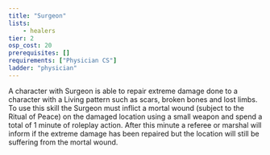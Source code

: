 ```yaml
---
title: "Surgeon"
lists:
    - healers
tier: 2
osp_cost: 20
prerequisites: []
requirements: ["Physician CS"]
ladder: "physician"
---
```

A character with Surgeon is able to repair extreme damage done to a character with a Living pattern such as scars, broken bones and lost limbs. To use this skill the Surgeon must inflict a mortal wound (subject to the Ritual of Peace) on the damaged location using a small weapon and spend a total of 1 minute of roleplay action. After this minute a referee or marshal will inform if the extreme damage has been repaired but the location will still be suffering from the mortal wound.